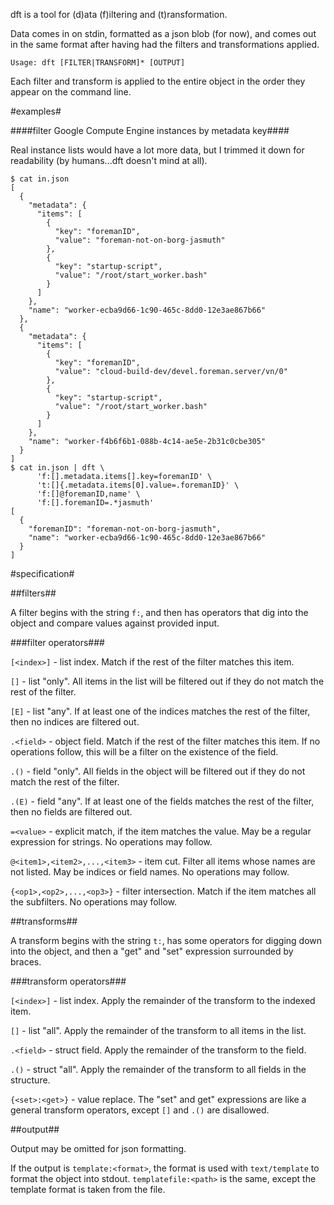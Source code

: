 dft is a tool for (d)ata (f)iltering and (t)ransformation.

Data comes in on stdin, formatted as a json blob (for now), and comes out in the same format after having had the filters and transformations applied.

`Usage: dft [FILTER|TRANSFORM]* [OUTPUT]`

Each filter and transform is applied to the entire object in the order they appear on the command line.

#examples#

####filter Google Compute Engine instances by metadata key####

Real instance lists would have a lot more data, but I trimmed it down for readability (by humans...dft doesn't mind at all).
```
$ cat in.json 
[
  {
    "metadata": {
      "items": [
        {
          "key": "foremanID",
          "value": "foreman-not-on-borg-jasmuth"
        },
        {
          "key": "startup-script",
          "value": "/root/start_worker.bash"
        }
      ]
    },
    "name": "worker-ecba9d66-1c90-465c-8dd0-12e3ae867b66"
  },
  {
    "metadata": {
      "items": [
        {
          "key": "foremanID",
          "value": "cloud-build-dev/devel.foreman.server/vn/0"
        },
        {
          "key": "startup-script",
          "value": "/root/start_worker.bash"
        }
      ]
    },
    "name": "worker-f4b6f6b1-088b-4c14-ae5e-2b31c0cbe305"
  }
]
$ cat in.json | dft \
      'f:[].metadata.items[].key=foremanID' \
      't:[]{.metadata.items[0].value=.foremanID}' \
      'f:[]@foremanID,name' \
      'f:[].foremanID=.*jasmuth'
[
  {
    "foremanID": "foreman-not-on-borg-jasmuth",
    "name": "worker-ecba9d66-1c90-465c-8dd0-12e3ae867b66"
  }
]
```

#specification#

##filters##

A filter begins with the string `f:`, and then has operators that dig into the object and compare values against provided input.

###filter operators###

```[<index>]``` - list index. Match if the rest of the filter matches this item.

```[]``` - list "only". All items in the list will be filtered out if they do not match the rest of the filter.

```[E]``` - list "any". If at least one of the indices matches the rest of the filter, then no indices are filtered out.

```.<field>``` - object field. Match if the rest of the filter matches this item. If no operations follow, this will be a filter on the existence of the field.

```.()``` - field "only". All fields in the object will be filtered out if they do not match the rest of the filter.

```.(E)``` - field "any". If at least one of the fields matches the rest of the filter, then no fields are filtered out. 

```=<value>``` - explicit match, if the item matches the value. May be a regular expression for strings. No operations may follow.

```@<item1>,<item2>,...,<item3>``` - item cut. Filter all items whose names are not listed. May be indices or field names. No operations may follow.

```{<op1>,<op2>,...,<op3>}``` - filter intersection. Match if the item matches all the subfilters. No operations may follow.

##transforms##

A transform begins with the string `t:`, has some operators for digging down into the object, and then a "get" and "set" expression surrounded by braces.

###transform operators###

```[<index>]``` - list index. Apply the remainder of the transform to the indexed item.

```[]``` - list "all". Apply the remainder of the transform to all items in the list.

```.<field>``` - struct field. Apply the remainder of the transform to the field.

```.()``` - struct "all". Apply the remainder of the transform to all fields in the structure.

```{<set>:<get>}``` - value replace. The "set" and get" expressions are like a general transform operators, except `[]` and `.()` are disallowed.

##output##

Output may be omitted for json formatting.

If the output is ```template:<format>```, the format is used with `text/template` to format the object into stdout. ```templatefile:<path>``` is the same, except the template format is taken from the file.
